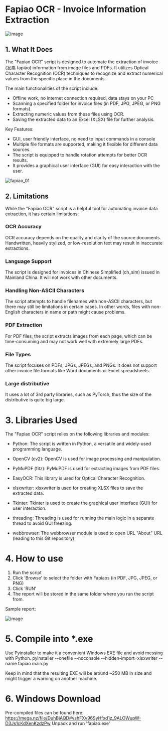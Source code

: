 # Fapiao OCR - Invoice Information Extraction

![image](https://github.com/wtigga/fapiao/assets/7037184/460b6100-2dab-4322-a768-be70644497d6)

## 1. What It Does

The "Fapiao OCR" script is designed to automate the extraction of invoice (发票 fāpiào) information from image files and PDFs. It utilizes Optical Character Recognition (OCR) techniques to recognize and extract numerical values from the specific place in the documents. 

The main functionalities of the script include:
* Offline work, no internet connection required, data stays on your PC
* Scanning a specified folder for invoice files (in PDF, JPG, JPEG, or PNG formats).
* Extracting numeric values from these files using OCR.
* Saving the extracted data to an Excel (XLSX) file for further analysis.

Key Features:
* GUI, user friendly interface, no need to input commands in a console
* Multiple file formats are supported, making it flexible for different data sources.
* The script is equipped to handle rotation attempts for better OCR results.
* It provides a graphical user interface (GUI) for easy interaction with the user.

![fapiao_01](https://github.com/wtigga/fapiao/assets/7037184/a3ba63c9-504d-48f7-b963-5547c7eed82d)


## 2. Limitations
While the "Fapiao OCR" script is a helpful tool for automating invoice data extraction, it has certain limitations:

### OCR Accuracy
OCR accuracy depends on the quality and clarity of the source documents. Handwritten, heavily stylized, or low-resolution text may result in inaccurate extractions.

### Language Support
The script is designed for invoices in Chinese Simplified (ch_sim) issued in Mainland China. It will not work with other documents.

### Handling Non-ASCII Characters
The script attempts to handle filenames with non-ASCII characters, but there may still be limitations in certain cases. In other words, files with non-English characters in name or path might cause problems.

### PDF Extraction
For PDF files, the script extracts images from each page, which can be time-consuming and may not work well with extremely large PDFs.

### File Types
The script focuses on PDFs, JPGs, JPEGs, and PNGs. It does not support other invoice file formats like Word documents or Excel spreadsheets.

### Large distributive
It uses a lot of 3rd party libraries, such as PyTorch, thus the size of the distributive is quite big large.

# 3. Libraries Used

The "Fapiao OCR" script relies on the following libraries and modules:

* Python: The script is written in Python, a versatile and widely-used programming language.

* OpenCV (cv2): OpenCV is used for image processing and manipulation.

* PyMuPDF (fitz): PyMuPDF is used for extracting images from PDF files.

* EasyOCR: This library is used for Optical Character Recognition.

* xlsxwriter: xlsxwriter is used for creating XLSX files to save the extracted data.

* Tkinter: Tkinter is used to create the graphical user interface (GUI) for user interaction.

* threading: Threading is used for running the main logic in a separate thread to avoid GUI freezing.

* webbrowser: The webbrowser module is used to open URL "About" URL (leading to this Git repository)

# 4. How to use

1. Run the script
2. Click 'Browse' to select the folder with Fapiaos (in PDF, JPG, JPEG, or PNG)
3. Click 'RUN'
4. The report will be stored in the same folder where you run the script from.

Sample report:

![image](https://github.com/wtigga/fapiao/assets/7037184/a904e687-586c-4f89-a0d1-b25a6baf26fe)

# 5. Compile into *.exe
Use Pyinstaller to make it a convenient Windows EXE file and avoid messing with Python.
pyinstaller --onefile --noconsole --hidden-import=xlsxwriter --name fapiao main.py

Keep in mind that the resulting EXE will be around ~250 MB in size and might trigger a warning on another machine.

# 6. Windows Download
Pre-compiled files can be found here:
https://mega.nz/file/DuhBjAQD#vshFXv96SyHfxd1z_9ALOWupW-D3Js1cKdXenKzdzPw
Unpack and run 'fapiao.exe'